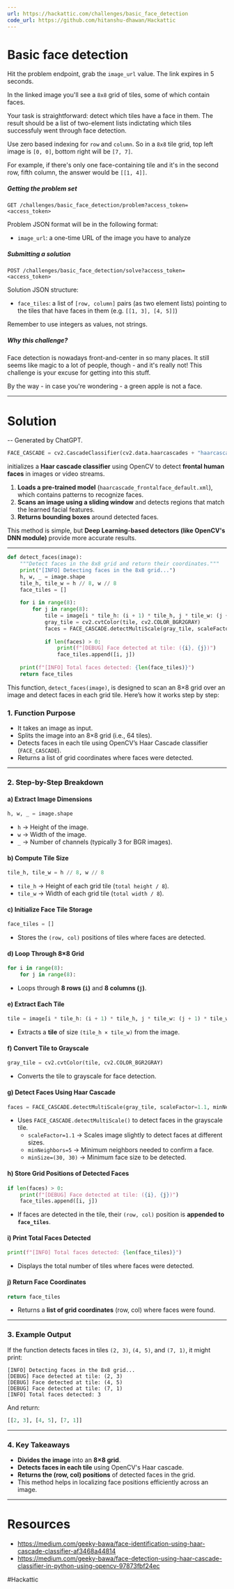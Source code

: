 ```yaml
---
url: https://hackattic.com/challenges/basic_face_detection
code_url: https://github.com/hitanshu-dhawan/Hackattic
---
```


# Basic face detection

Hit the problem endpoint, grab the `image_url` value. The link expires in 5 seconds.

In the linked image you'll see a `8x8` grid of tiles, some of which contain faces.

Your task is straightforward: detect which tiles have a face in them. The result should be a list of two-element lists indictating which tiles successfuly went through face detection.

Use zero based indexing for `row` and `column`. So in a `8x8` tile grid, top left image is `[0, 0]`, bottom right will be `[7, 7]`.

For example, if there's only one face-containing tile and it's in the second row, fifth column, the answer would be `[[1, 4]]`.

##### Getting the problem set

`GET /challenges/basic_face_detection/problem?access_token=<access_token>`

Problem JSON format will be in the following format:

- `image_url`: a one-time URL of the image you have to analyze

##### Submitting a solution

`POST /challenges/basic_face_detection/solve?access_token=<access_token>`

Solution JSON structure:

- `face_tiles`: a list of `[row, column]` pairs (as two element lists) pointing to the tiles that have faces in them (e.g. `[[1, 3], [4, 5]]`)

Remember to use integers as values, not strings.

##### Why this challenge?

Face detection is nowadays front-and-center in so many places. It still seems like magic to a lot of people, though - and it's really not! This challenge is your excuse for getting into this stuff.

By the way - in case you're wondering - a green apple is not a face.

---
# Solution

-- Generated by ChatGPT.

```python
FACE_CASCADE = cv2.CascadeClassifier(cv2.data.haarcascades + "haarcascade_frontalface_default.xml")
```

initializes a **Haar cascade classifier** using OpenCV to detect **frontal human faces** in images or video streams.

1. **Loads a pre-trained model** (`haarcascade_frontalface_default.xml`), which contains patterns to recognize faces.
2. **Scans an image using a sliding window** and detects regions that match the learned facial features.
3. **Returns bounding boxes** around detected faces.

This method is simple, but **Deep Learning-based detectors (like OpenCV's DNN module)** provide more accurate results.

---

```python
def detect_faces(image):
    """Detect faces in the 8x8 grid and return their coordinates."""
    print("[INFO] Detecting faces in the 8x8 grid...")
    h, w, _ = image.shape
    tile_h, tile_w = h // 8, w // 8
    face_tiles = []
    
    for i in range(8):
        for j in range(8):
            tile = image[i * tile_h: (i + 1) * tile_h, j * tile_w: (j + 1) * tile_w]
            gray_tile = cv2.cvtColor(tile, cv2.COLOR_BGR2GRAY)
            faces = FACE_CASCADE.detectMultiScale(gray_tile, scaleFactor=1.1, minNeighbors=5, minSize=(30, 30))
            
            if len(faces) > 0:
                print(f"[DEBUG] Face detected at tile: ({i}, {j})")
                face_tiles.append([i, j])
    
    print(f"[INFO] Total faces detected: {len(face_tiles)}")
    return face_tiles
```

This function, `detect_faces(image)`, is designed to scan an 8×8 grid over an image and detect faces in each grid tile. Here’s how it works step by step:

### **1. Function Purpose**

- It takes an image as input.
- Splits the image into an 8×8 grid (i.e., 64 tiles).
- Detects faces in each tile using OpenCV’s Haar Cascade classifier (`FACE_CASCADE`).
- Returns a list of grid coordinates where faces were detected.

---

### **2. Step-by-Step Breakdown**

#### **a) Extract Image Dimensions**

```python
h, w, _ = image.shape
```

- `h` → Height of the image.
- `w` → Width of the image.
- `_` → Number of channels (typically 3 for BGR images).

#### **b) Compute Tile Size**

```python
tile_h, tile_w = h // 8, w // 8
```

- `tile_h` → Height of each grid tile (`total height / 8`).
- `tile_w` → Width of each grid tile (`total width / 8`).

#### **c) Initialize Face Tile Storage**

```python
face_tiles = []
```

- Stores the `(row, col)` positions of tiles where faces are detected.

#### **d) Loop Through 8×8 Grid**

```python
for i in range(8):  
    for j in range(8):
```

- Loops through **8 rows (`i`)** and **8 columns (`j`)**.

#### **e) Extract Each Tile**

```python
tile = image[i * tile_h: (i + 1) * tile_h, j * tile_w: (j + 1) * tile_w]
```

- Extracts a **tile** of size `(tile_h × tile_w)` from the image.

#### **f) Convert Tile to Grayscale**

```python
gray_tile = cv2.cvtColor(tile, cv2.COLOR_BGR2GRAY)
```

- Converts the tile to grayscale for face detection.

#### **g) Detect Faces Using Haar Cascade**

```python
faces = FACE_CASCADE.detectMultiScale(gray_tile, scaleFactor=1.1, minNeighbors=5, minSize=(30, 30))
```

- Uses `FACE_CASCADE.detectMultiScale()` to detect faces in the grayscale tile.
    - `scaleFactor=1.1` → Scales image slightly to detect faces at different sizes.
    - `minNeighbors=5` → Minimum neighbors needed to confirm a face.
    - `minSize=(30, 30)` → Minimum face size to be detected.

#### **h) Store Grid Positions of Detected Faces**

```python
if len(faces) > 0:
    print(f"[DEBUG] Face detected at tile: ({i}, {j})")
    face_tiles.append([i, j])
```

- If faces are detected in the tile, their `(row, col)` position is **appended to `face_tiles`**.

#### **i) Print Total Faces Detected**

```python
print(f"[INFO] Total faces detected: {len(face_tiles)}")
```

- Displays the total number of tiles where faces were detected.

#### **j) Return Face Coordinates**

```python
return face_tiles
```

- Returns a **list of grid coordinates** (row, col) where faces were found.

---

### **3. Example Output**

If the function detects faces in tiles `(2, 3)`, `(4, 5)`, and `(7, 1)`, it might print:

```
[INFO] Detecting faces in the 8x8 grid...
[DEBUG] Face detected at tile: (2, 3)
[DEBUG] Face detected at tile: (4, 5)
[DEBUG] Face detected at tile: (7, 1)
[INFO] Total faces detected: 3
```

And return:

```python
[[2, 3], [4, 5], [7, 1]]
```

---

### **4. Key Takeaways**

- **Divides the image** into an **8×8 grid**.
- **Detects faces in each tile** using OpenCV's Haar cascade.
- **Returns the (row, col) positions** of detected faces in the grid.
- This method helps in localizing face positions efficiently across an image.

---
# Resources

- https://medium.com/geeky-bawa/face-identification-using-haar-cascade-classifier-af3468a44814
- https://medium.com/geeky-bawa/face-detection-using-haar-cascade-classifier-in-python-using-opencv-97873fbf24ec


#Hackattic
